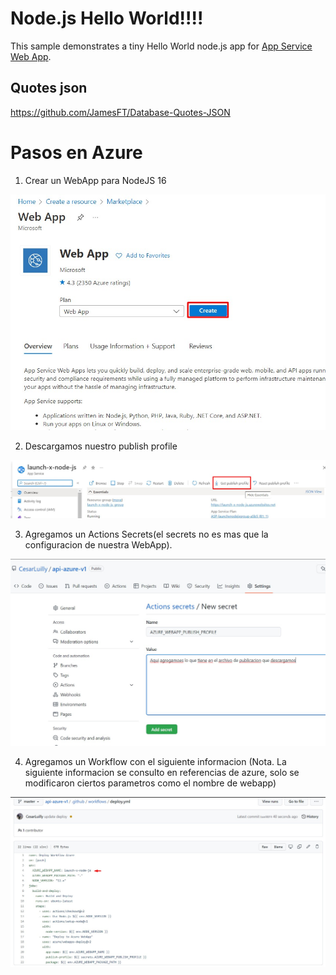 # Node.js Hello World!!!!

This sample demonstrates a tiny Hello World node.js app for [App Service Web App](https://docs.microsoft.com/azure/app-service-web).

## Quotes json

https://github.com/JamesFT/Database-Quotes-JSON

# Pasos en Azure

1. Crear un WebApp para NodeJS 16

![createWebApp](./imgReadme/createWebApp.jpg)

2. Descargamos nuestro publish profile

![downloadPublishProfile](./imgReadme/downloadPublishProfile.jpg)

3. Agregamos un Actions Secrets(el secrets no es mas que la configuracion de nuestra WebApp).

![addSecrets](./imgReadme/addSecret.jpg)

4. Agregamos un Workflow con el siguiente informacion (Nota. La siguiente informacion se consulto en referencias de azure, solo se modificaron ciertos parametros como el nombre de webapp)

![workflow](./imgReadme/workflow.jpg)